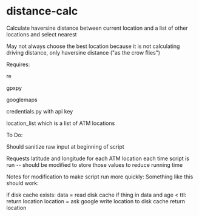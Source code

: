 # distance-calc
Calculate haversine distance between current location and a list of other locations and select nearest

May not always choose the best location because it is not calculating driving distance, only haversine distance ("as the crow flies")


Requires:

re

gpxpy

googlemaps

credentials.py with api key

location_list which is a list of ATM locations


To Do:

Should sanitize raw input at beginning of script

Requests latitude and longitude for each ATM location each time script is run -- should be modified to store those values to reduce running time

Notes for modification to make script run more quickly:
Something like this should work:

if disk cache exists:
    data = read disk cache
if thing in data and age < ttl:
    return location
location = ask google
write location to disk cache
return location

